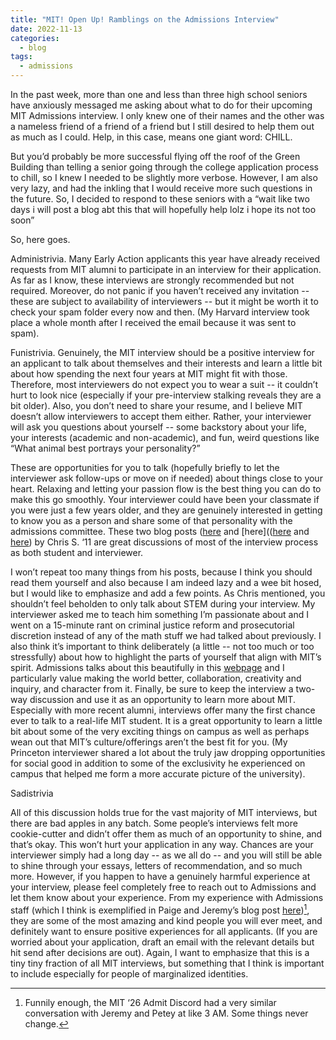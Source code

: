 ```yaml
---
title: "MIT! Open Up! Ramblings on the Admissions Interview"
date: 2022-11-13
categories:
  - blog
tags:
  - admissions
---
```


In the past week, more than one and less than three high school seniors have anxiously messaged me asking about what to do for their upcoming MIT Admissions interview. I only knew one of their names and the other was a nameless friend of a friend of a friend but I still desired to help them out as much as I could. Help, in this case, means one giant word: CHILL.

But you’d probably be more successful flying off the roof of the Green Building than telling a senior going through the college application process to chill, so I knew I needed to be slightly more verbose. However, I am also very lazy, and had the inkling that I would receive more such questions in the future. So, I decided to respond to these seniors with a “wait like two days i will post a blog abt this that will hopefully help lolz i hope its not too soon”

So, here goes.

Administrivia.
Many Early Action applicants this year have already received requests from MIT alumni to participate in an interview for their application. As far as I know, these interviews are strongly recommended but not required. Moreover, do not panic if you haven’t received any invitation -- these are subject to availability of interviewers -- but it might be worth it to check your spam folder every now and then. (My Harvard interview took place a whole month after I received the email because it was sent to spam).

Funistrivia.
Genuinely, the MIT interview should be a positive interview for an applicant to talk about themselves and their interests and learn a little bit about how spending the next four years at MIT might fit with those. Therefore, most interviewers do not expect you to wear a suit -- it couldn’t hurt to look nice (especially if your pre-interview stalking reveals they are a bit older). Also, you don’t need to share your resume, and I believe MIT doesn’t allow interviewers to accept them either. Rather, your interviewer will ask you questions about yourself -- some backstory about your life, your interests (academic and non-academic), and fun, weird questions like “What animal best portrays your personality?”

These are opportunities for you to talk (hopefully briefly to let the interviewer ask follow-ups or move on if needed) about things close to your heart. Relaxing and letting your passion flow is the best thing you can do to make this go smoothly. Your interviewer could have been your classmate if you were just a few years older, and they are genuinely interested in getting to know you as a person and share some of that personality with the admissions committee. These two blog posts ([here](https://mitadmissions.org/blogs/entry/post_8/) and [here](([here](https://mitadmissions.org/blogs/entry/post_8/) and [here](https://mitadmissions.org/blogs/entry/notes-on-the-interview-the-ec-edition/)) by Chris S. ‘11 are great discussions of most of the interview process as both student and interviewer. 

I won’t repeat too many things from his posts, because I think you should read them yourself and also because I am indeed lazy and a wee bit hosed, but I would like to emphasize and add a few points. As Chris mentioned, you shouldn’t feel beholden to only talk about STEM during your interview. My interviewer asked me to teach him something I’m passionate about and I went on a 15-minute rant on criminal justice reform and prosecutorial discretion instead of any of the math stuff we had talked about previously. I also think it’s important to think deliberately (a little -- not too much or too stressfully) about how to highlight the parts of yourself that align with MIT’s spirit. Admissions talks about this beautifully in this [webpage](https://mitadmissions.org/apply/process/what-we-look-for/) and I particularly value making the world better, collaboration, creativity and inquiry, and character from it. Finally, be sure to keep the interview a two-way discussion and use it as an opportunity to learn more about MIT. Especially with more recent alumni, interviews offer many the first chance ever to talk to a real-life MIT student. It is a great opportunity to learn a little bit about some of the very exciting things on campus as well as perhaps wean out that MIT’s culture/offerings aren’t the best fit for you. (My Princeton interviewer shared a lot about the truly jaw dropping opportunities for social good in addition to some of the exclusivity he experienced on campus that helped me form a more accurate picture of the university).

Sadistrivia

All of this discussion holds true for the vast majority of MIT interviews, but there are bad apples in any batch. Some people’s interviews felt more cookie-cutter and didn’t offer them as much of an opportunity to shine, and that’s okay. This won’t hurt your application in any way. Chances are your interviewer simply had a long day -- as we all do -- and you will still be able to shine through your essays, letters of recommendation, and so much more. However, if you happen to have a genuinely harmful experience at your interview, please feel completely free to reach out to Admissions and let them know about your experience. From my experience with Admissions staff (which I think is exemplified in Paige and Jeremy’s blog post [here](https://mitadmissions.org/blogs/entry/06-coffee-in-the-pagi-nation/))[^1], they are some of the most amazing and kind people you will ever meet, and definitely want to ensure positive experiences for all applicants. (If you are worried about your application, draft an email with the relevant details but hit send after decisions are out). Again, I want to emphasize that this is a tiny tiny fraction of all MIT interviews, but something that I think is important to include especially for people of marginalized identities. 


[^1]: Funnily enough, the MIT ‘26 Admit Discord had a very similar conversation with Jeremy and Petey at like 3 AM. Some things never change.
